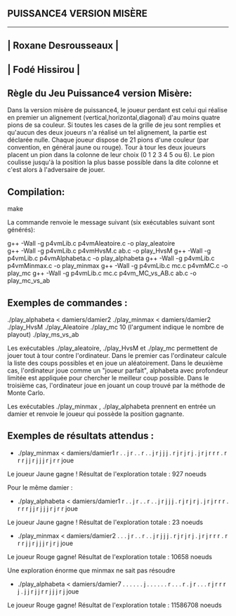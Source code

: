 PUISSANCE4 VERSION MISÈRE 
---------------------------------------------------------

------------------------------
|   Roxane Desrousseaux      |
---------------------------------------------------------
|   Fodé Hissirou            |
------------------------------


Règle du Jeu Puissance4 version Misère:
---------------------------------------------------------

Dans la version misère de puissance4, le joueur perdant est celui qui réalise en premier un alignement (vertical,horizontal,diagonal) d'au moins quatre pions de sa couleur. 
Si toutes les cases de la grille de jeu sont remplies et qu'aucun des deux joueurs n'a réalisé un tel alignement, la partie est déclarée nulle. 
Chaque joueur dispose de 21 pions d'une couleur (par convention, en général jaune ou rouge). Tour à tour les deux joueurs placent un pion dans la colonne de leur choix (0 1 2 3 4 5 ou 6).
Le pion coulisse jusqu'à la position la plus basse possible dans la dite colonne et c'est alors à l'adversaire de jouer.


Compilation:
---------------------------------------------------------
make

La commande renvoie le message suivant (six exécutables suivant sont générés):  <br>

g++ -Wall -g p4vmLib.c p4vmAleatoire.c -o play_aleatoire <br>
g++ -Wall -g p4vmLib.c p4vmHvsM.c ab.c -o play_HvsM
g++ -Wall -g p4vmLib.c p4vmAlphabeta.c -o play_alphabeta
g++ -Wall -g p4vmLib.c p4vmMinmax.c -o play_minmax
g++ -Wall -g p4vmLib.c mc.c p4vmMC.c -o play_mc
g++ -Wall -g p4vmLib.c mc.c p4vm_MC_vs_AB.c ab.c -o play_mc_vs_ab

Exemples de commandes : 
---------------------------------------------------------
./play_alphabeta < damiers/damier2
./play_minmax < damiers/damier2
./play_HvsM
./play_Aleatoire
./play_mc 10     (l'argument indique le nombre de playout)
./play_ms_vs_ab

Les exécutables ./play_aleatoire,  ./play_HvsM et ./play_mc permettent de jouer tout à tour contre l'ordinateur.
Dans le premier cas l'ordinateur calcule la liste des coups possibles et en joue un aléatoirement.
Dans le deuxième cas, l'ordinateur joue comme un "joueur parfait", alphabeta avec profondeur limitée est appliquée pour chercher le meilleur coup possible.
Dans le troisième cas, l'ordinateur joue en jouant un coup trouvé par la méthode de Monte Carlo. 

Les exécutables ./play_minmax , ./play_alphabeta prennent en entrée un damier et renvoie le joueur qui possède la position gagnante.





Exemples de résultats attendus :
-----------------------------------------------------

 * ./play_minmax < damiers/damier1
 r . . j r . .
 r . . j r j j
 j . r j r j r
 j . j r j r r
 r . r r r j j
 r j j j r j r
r joue

Le joueur Jaune gagne !
Résultat de l'exploration totale : 927 noeuds

Pour le même damier : 
* ./play_alphabeta < damiers/damier1
 r . . j r . .
 r . . j r j j
 j . r j r j r
 j . j r j r r
 r . r r r j j
 r j j j r j r
r joue

Le joueur Jaune gagne !
Résultat de l'exploration totale : 23 noeuds


* ./play_minmax < damiers/damier2
 . . . j r . .
 r . . j r j j
 j . r j r j r
 j . j r j r r
 r . r r r j j
 r j j j r j r
j joue

Le joueur Rouge gagne!
Résultat de l'exploration totale : 10658 noeuds



Une exploration énorme que minmax ne sait pas résoudre
* ./play_alphabeta < damiers/damier7
 . . . . . . j
 . . . . . . r
 . . . r . j r
 . . . r j r r
 r j . j j r j
 j r r j j j r
j joue


Le joueur Rouge gagne!
Résultat de l'exploration totale : 11586708 noeuds

